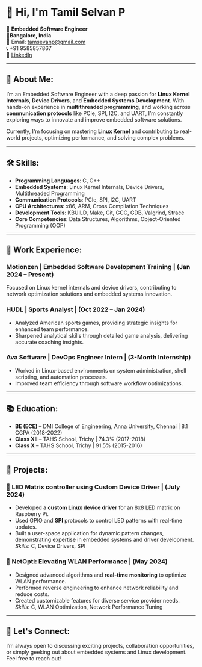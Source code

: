 # 👋 Hi, I'm Tamil Selvan P

🎯 **Embedded Software Engineer**  
📍**Bangalore, India**  
📧 Email: [tamsevanp@gmail.com](mailto:tamsevanp@gmail.com)   
📞 +91 9585857867  
🔗 [LinkedIn](https://www.linkedin.com/in/tamil-selvan)

---

## 🚀 About Me:
I’m an Embedded Software Engineer with a deep passion for **Linux Kernel Internals**, **Device Drivers**, and **Embedded Systems Development**. With hands-on experience in **multithreaded programming**, and working across **communication protocols** like PCIe, SPI, I2C, and UART, I’m constantly exploring ways to innovate and improve embedded software solutions.

Currently, I'm focusing on mastering **Linux Kernel** and contributing to real-world projects, optimizing performance, and solving complex problems.

---

## 🛠️ Skills:
- **Programming Languages**: C, C++
- **Embedded Systems**: Linux Kernel Internals, Device Drivers, Multithreaded Programming
- **Communication Protocols**: PCIe, SPI, I2C, UART
- **CPU Architectures**: x86, ARM, Cross Compilation Techniques
- **Development Tools**: KBUILD, Make, Git, GCC, GDB, Valgrind, Strace
- **Core Competencies**: Data Structures, Algorithms, Object-Oriented Programming (OOP)

---

## 🏢 Work Experience:

### Motionzen | Embedded Software Development Training | **(Jan 2024 – Present)**  
Focused on Linux kernel internals and device drivers, contributing to network optimization solutions and embedded systems innovation.

### HUDL | Sports Analyst | **(Oct 2022 – Jan 2024)**  
- Analyzed American sports games, providing strategic insights for enhanced team performance.
- Sharpened analytical skills through detailed game analysis, delivering accurate coaching insights.

### Ava Software | DevOps Engineer Intern | **(3-Month Internship)**  
- Worked in Linux-based environments on system administration, shell scripting, and automation processes.
- Improved team efficiency through software workflow optimizations.

---

## 📚 Education:

- **BE (ECE)** – DMI College of Engineering, Anna University, Chennai | 8.1 CGPA (2018-2022)  
- **Class XII** – TAHS School, Trichy | 74.3% (2017-2018)  
- **Class X** – TAHS School, Trichy | 91.5% (2015-2016)  

---

## 🔧 Projects:

### 🔌 LED Matrix controller using Custom Device Driver | **(July 2024)**  
- Developed a **custom Linux device driver** for an 8x8 LED matrix on Raspberry Pi.
- Used GPIO and **SPI** protocols to control LED patterns with real-time updates.
- Built a user-space application for dynamic pattern changes, demonstrating expertise in embedded systems and driver development.  
*Skills*: C, Device Drivers, SPI

### 📡 NetOpti: Elevating WLAN Performance | **(May 2024)**  
- Designed advanced algorithms and **real-time monitoring** to optimize WLAN performance.
- Performed reverse engineering to enhance network reliability and reduce costs.
- Created customizable features for diverse service provider needs.  
*Skills*: C, WLAN Optimization, Network Performance Tuning

---

## 🤝 Let's Connect:
I’m always open to discussing exciting projects, collaboration opportunities, or simply geeking out about embedded systems and Linux development. Feel free to reach out!
